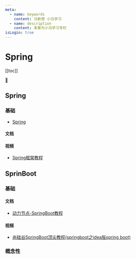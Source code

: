 ```yaml
---
meta:
  - name: keywords
    content: 马新想 小马学习
  - name: description
    content: 本章为小马学习专栏
isLogin: true
---
```



# Spring

[[toc]]

:horse:


## Spring

### 基础

- [Spring](http://c.biancheng.net/view/4241.html)

#### 文档






#### 视频

- [Spring框架教程](https://www.bilibili.com/video/BV19A411v71q?from=search&seid=9951055365132651076)



## SprinBoot


### 基础


#### 文档

- [动力节点-SpringBoot教程](http://www.bjpowernode.com/tutorial_springboot/)


#### 视频

- [尚硅谷SpringBoot顶尖教程(springboot之idea版spring boot)](https://www.bilibili.com/video/BV1gW411W76m?from=search&seid=15221370250678783485)





### 概念性